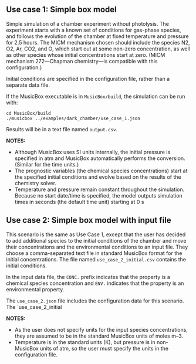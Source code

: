 ## Use case 1: Simple box model

Simple simulation of a chamber experiment without photolysis.
The experiment starts with a known set of conditions for gas-phase species, and follows the evolution of the chamber at fixed temperature and pressure for 2.5 hours.
The MICM mechanism chosen should include the species N2, O2, Ar, CO2, and O, which start out at some non-zero concentration, as well as other species whose initial concentrations start at zero. (MICM mechanism 272&mdash;Chapman chemistry&mdash;is compatible with this configuration.)

Initial conditions are specified in the configuration file, rather than a separate data file.

If the MusicBox executable is in `MusicBox/build`, the simulation can be run with:

```
cd MusicBox/build
./musicbox ../examples/dark_chamber/use_case_1.json
```

Results will be in a text file named `output.csv`.

**NOTES:**

- Although MusicBox uses SI units internally, the initial pressure is specified in atm and MusicBox automatically performs the conversion. (Similar for the time units.)
- The prognostic variables (the chemical species concentrations) start at the specified initial conditions and evolve based on the results of the chemistry solver.
- Temperature and pressure remain constant throughout the simulation.
Because no start date/time is specified, the model outputs simulation times in seconds (the default time unit) starting at 0 s


## Use case 2: Simple box model with input file

This scenario is the same as Use Case 1, except that the user has decided to add additional species to the initial conditions of the chamber and move their concentrations and the environmental conditions to an input file. They choose a comma-separated text file in standard MusicBox format for the initial concentrations. The file named `use_case_2_initial.csv` contains the initial conditions.

In the input data file, the `CONC.` prefix indicates that the property is a chemical species concentration and `ENV.` indicates that the property is an environmental property.

The `use_case_2.json` file includes the configuration data for this scenario. The `use_case_2_initial

**NOTES:**

- As the user does not specify units for the input species concentrations, they are assumed to be in the standard MusicBox units of moles m–3.
- Temperature is in the standard units (K), but pressure is in non-MusicBox units of atm, so the user must specify the units in the configuration file.

